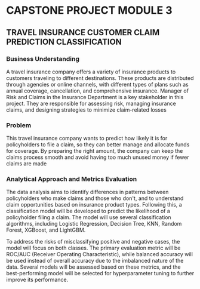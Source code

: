 # CAPSTONE PROJECT MODULE 3
## TRAVEL INSURANCE CUSTOMER CLAIM PREDICTION CLASSIFICATION
### Business Understanding
A travel insurance company offers a variety of insurance products to customers traveling to different destinations. These products are distributed through agencies or online channels, with different types of plans such as annual coverage, cancellation, and comprehensive insurance. Manager of Risk and Claims in the Insurance Department is a key stakeholder in this project. They are responsible for assessing risk, managing insurance claims, and designing strategies to minimize claim-related losses
### Problem
This travel insurance company wants to predict how likely it is for policyholders to file a claim, so they can better manage and allocate funds for coverage. By preparing the right amount, the company can keep the claims process smooth and avoid having too much unused money if fewer claims are made
### Analytical Approach and Metrics Evaluation
The data analysis aims to identify differences in patterns between policyholders who make claims and those who don't, and to understand claim opportunities based on insurance product types. Following this, a classification model will be developed to predict the likelihood of a policyholder filing a claim. The model will use several classification algorithms, including Logistic Regression, Decision Tree, KNN, Random Forest, XGBoost, and LightGBM.

To address the risks of misclassifying positive and negative cases, the model will focus on both classes. The primary evaluation metric will be ROC/AUC (Receiver Operating Characteristic), while balanced accuracy will be used instead of overall accuracy due to the imbalanced nature of the data. Several models will be assessed based on these metrics, and the best-performing model will be selected for hyperparameter tuning to further improve its performance.

